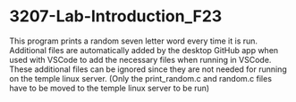# 3207-Lab-Introduction_F23
This program prints a random seven letter word every time it is run.
Additional files are automatically added by the desktop GitHub app when used with VSCode to add the necessary files when running in VSCode.
These additional files can be ignored since they are not needed for running on the temple linux server. (Only the print_random.c and random.c files have to be moved to the temple linux server to be run)
